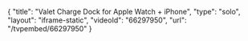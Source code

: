 {
    "title": "Valet Charge Dock for Apple Watch + iPhone",
    "type": "solo",
    "layout": "iframe-static",
    "videoId": "66297950",
    "url": "\/tvpembed\/66297950"
}